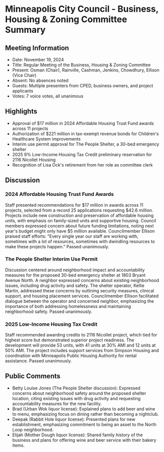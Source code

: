 # Minneapolis City Council - Business, Housing & Zoning Committee Summary

## Meeting Information
- Date: November 19, 2024
- Title: Regular Meeting of the Business, Housing & Zoning Committee
- Present: Osman (Chair), Rainville, Cashman, Jenkins, Chowdhury, Ellison (Vice Chair)
- Absent: No absences noted
- Guests: Multiple presenters from CPED, business owners, and project applicants
- Votes: 7 voice votes, all unanimous

## Highlights
* Approval of $17 million in 2024 Affordable Housing Trust Fund awards across 11 projects
* Authorization of $221 million in tax-exempt revenue bonds for Children's Healthcare System improvements
* Interim use permit approval for The People Shelter, a 30-bed emergency shelter
* 2025 9% Low-Income Housing Tax Credit preliminary reservation for 2116 Nicollet Housing
* Recognition of Lisa Ock's retirement from her role as committee clerk

## Discussion

### 2024 Affordable Housing Trust Fund Awards
Staff presented recommendations for $17 million in awards across 11 projects, selected from a record 25 applications requesting $42.6 million. Projects include new construction and preservation of affordable housing units, with emphasis on family-sized units and supportive housing. Council members expressed concern about future funding limitations, noting next year's budget might only have $5 million available. Councilmember Ellison praised staff efforts: "Every single year our staff are working with, sometimes with a lot of resources, sometimes with dwindling resources to make these projects happen." Passed unanimously.

### The People Shelter Interim Use Permit
Discussion centered around neighborhood impact and accountability measures for the proposed 30-bed emergency shelter at 1803 Bryant Avenue North. A neighbor expressed concerns about existing neighborhood issues, including drug activity and safety. The shelter operator, Kellie Martin, addressed these concerns by outlining security measures, clinical support, and housing placement services. Councilmember Ellison facilitated dialogue between the operator and concerned neighbor, emphasizing the importance of both addressing homelessness and maintaining neighborhood safety. Passed unanimously.

### 2025 Low-Income Housing Tax Credit
Staff recommended awarding credits to 2116 Nicollet project, which tied for highest score but demonstrated superior project readiness. The development will provide 53 units, with 41 units at 30% AMI and 12 units at 50% AMI. The project includes support services from Simpson Housing and coordination with Minneapolis Public Housing Authority for rental assistance. Passed unanimously.

## Public Comments
- Betty Louise Jones (The People Shelter discussion): Expressed concerns about neighborhood safety around the proposed shelter location, citing existing issues with drug activity and requesting accountability measures for the new facility.
- Brad (Urban Wok liquor license): Explained plans to add beer and wine to menu, emphasizing focus on dining rather than becoming a nightclub.
- Deepak (Rabbit Hole liquor license): Presented plans for new establishment, emphasizing commitment to being an asset to the North Loop neighborhood.
- Elijah (Mother Dough liquor license): Shared family history of the business and plans for offering wine and beer service with their bakery items.
